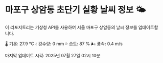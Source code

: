 
# 마포구 상암동 초단기 실황 날씨 정보 🌤️

이 리포지토리는 기상청 API를 사용하여 서울 마포구 상암동의 날씨 정보를 업데이트합니다. 

🌡️ 기온: 27.9 ℃
💧 강수량: 0 mm
💦 습도: 87 %
🌬️ 풍속: 0.4 m/s

마지막 업데이트 시각: 2025년 07월 27일 02시 10분    
